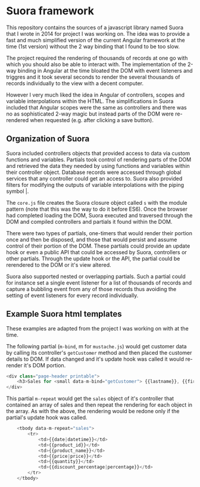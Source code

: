 # Suora framework

This repository contains the sources of a javascript library named Suora that I wrote in 2014 for project I was working on.
The idea was to provide a fast and much simplified version of the current Angular framework at the time (1st version) without the 2 way
binding that I found to be too slow.

The project required the rendering of thousands of records at one go with which you should also be able to interact with.
The implementation of the 2-way binding in Angular at the time bloated the DOM with event listeners and triggres and it took several
seconds to render the several thousands of records individually to the view with a decent computer.

However I very much liked the idea in Angular of controllers, scopes and variable interpolations within the HTML. 
The simplifications in Suora included that Angular scopes were the same as controllers and there was no as sophisticated 2-way magic but instead parts of the DOM
were re-rendered when requested (e.g. after clicking a save button).

## Organization of Suora

Suora included controllers objects that provided access to data via custom functions and variables.
Partials took control of rendering parts of the DOM and retrieved the data they needed by using functions and variables within their controller object.
Database records were accessed through global services that any controller could get an access to.
Suora also provided filters for modifying the outputs of variable interpolations with the piping symbol |.

The `core.js` file creates the Suora closure object called `s` with the module pattern (note that this was the way to do it before ES6).
Once the browser had completed loading the DOM, Suora executed and traversed through the DOM and compiled controllers and partials it found
within the DOM.

There were two types of partials, one-timers that would render their portion once and then be disposed, and those that would persist and assume 
control of their portion of the DOM.
These partials could provide an update hook or even a public API that could be accessed by Suora, controllers or other partials.
Through the update hook or the API, the partial could be rerendered to the DOM or it's view altered.

Suora also supported nested or overlapping partials.
Such a partial could for instance set a single event listener for a list of thousands of records and capture a bubbling event from any of those records 
thus avoiding the setting of event listeners for every record individually.

## Example Suora html templates

These examples are adapted from the project I was working on with at the time.

The following partial (`m-bind`, m for `mustache.js`) would get customer data by calling its controller's `getCustomer` method and then placed the customer details to DOM.
If data changed and it's update hook was called it would re-render it's DOM portion.

```javascript
<div class="page-header printable">
    <h3>Sales for <small data-m-bind="getCustomer"> {{lastname}}, {{firstname}} ({{id}})</small></h3>
</div>
```

This partial `m-repeat` would get the `sales` object of it's controller that contained an array of sales and then repeat the rendering for each object in the array. 
As with the above, the rendering would be redone only if the partial's update hook was called.

```javascript
    <tbody data-m-repeat="sales">
        <tr>
            <td>{{date|datetime}}</td>
            <td>{{product_id}}</td>
            <td>{{product_name}}</td>
            <td>{{price|price}}</td>
            <td>{{quantity}}</td>
            <td>{{discount_percentage|percentage}}</td>
        </tr>
    </tbody>
```



